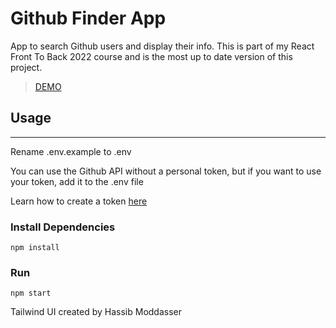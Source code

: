 # Github Finder App
App to search Github users and display their info. This is part of my React Front To Back 2022 course and is the most up to date version of this project.

> [DEMO](https://gtihub-finder.vercel.app/)
## Usage
___
Rename .env.example to .env

You can use the Github API without a personal token, but if you want to use your token, add it to the .env file

Learn how to create a token [here](https://docs.github.com/en/authentication/keeping-your-account-and-data-secure/creating-a-personal-access-token)

### Install Dependencies
```
npm install
```

### Run
```
npm start
```

Tailwind UI created by Hassib Moddasser